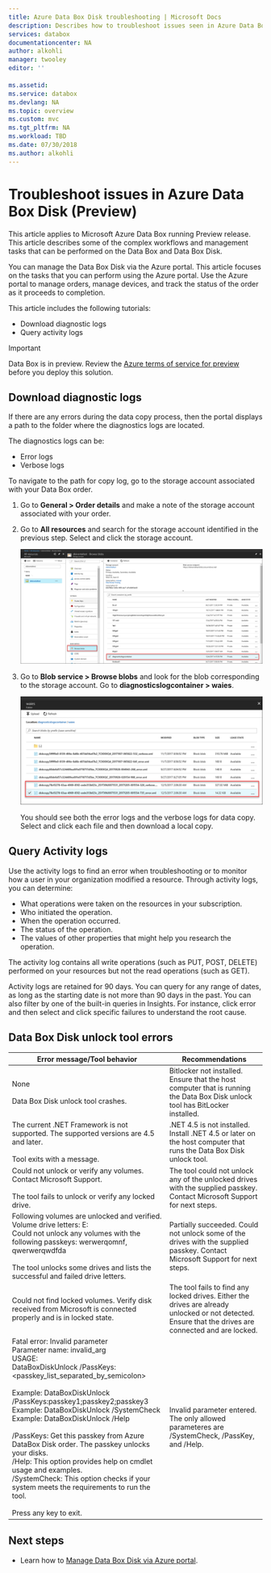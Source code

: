 ```yaml
---
title: Azure Data Box Disk troubleshooting | Microsoft Docs 
description: Describes how to troubleshoot issues seen in Azure Data Box Disk.
services: databox
documentationcenter: NA
author: alkohli
manager: twooley
editor: ''

ms.assetid: 
ms.service: databox
ms.devlang: NA
ms.topic: overview
ms.custom: mvc
ms.tgt_pltfrm: NA
ms.workload: TBD
ms.date: 07/30/2018
ms.author: alkohli
---
```

# Troubleshoot issues in Azure Data Box Disk (Preview)

This article applies to Microsoft Azure Data Box running Preview release. This article describes some of the complex workflows and management tasks that can be performed on the Data Box and Data Box Disk. 

You can manage the Data Box Disk via the Azure portal. This article focuses on the tasks that you can perform using the Azure portal. Use the Azure portal to manage orders, manage devices, and track the status of the order as it proceeds to completion.

This article includes the following tutorials:

- Download diagnostic logs
- Query activity logs


> [!IMPORTANT]
> Data Box is in preview. Review the [Azure terms of service for preview](https://azure.microsoft.com/support/legal/preview-supplemental-terms/) before you deploy this solution.

## Download diagnostic logs

If there are any errors during the data copy process, then the portal displays a path to the folder where the diagnostics logs are located. 

The diagnostics logs can be:
- Error logs
- Verbose logs  

To navigate to the path for copy log, go to the storage account associated with your Data Box order. 

1.	Go to **General > Order details** and make a note of the storage account associated with your order.
 

2.	Go to **All resources** and search for the storage account identified in the previous step. Select and click the storage account.

    ![Copy logs 1](./media/data-box-disk-troubleshoot/data-box-disk-copy-logs1.png)

3.	Go to **Blob service > Browse blobs** and look for the blob corresponding to the storage account. Go to **diagnosticslogcontainer > waies**. 

    ![Copy logs 2](./media/data-box-disk-troubleshoot/data-box-disk-copy-logs2.png)

    You should see both the error logs and the verbose logs for data copy. Select and click each file and then download a local copy.

## Query Activity logs

Use the activity logs to find an error when troubleshooting or to monitor how a user in your organization modified a resource. Through activity logs, you can determine:

- What operations were taken on the resources in your subscription.
- Who initiated the operation. 
- When the operation occurred.
- The status of the operation.
- The values of other properties that might help you research the operation.

The activity log contains all write operations (such as PUT, POST, DELETE) performed on your resources but not the read operations (such as GET). 

Activity logs are retained for 90 days. You can query for any range of dates, as long as the starting date is not more than 90 days in the past. You can also filter by one of the built-in queries in Insights. For instance, click error and then select and click specific failures to understand the root cause.

## Data Box Disk unlock tool errors


| Error message/Tool behavior      | Recommendations                                                                                               |
|-------------------------------------------------------------------------------------------------------------------------------------|------------------------------------------------------------------------------------------------------|
| None<br><br>Data Box Disk unlock tool crashes.                                                                            | Bitlocker not installed. Ensure that the host computer that is running the Data Box Disk unlock tool has BitLocker installed.                                                                            |
| The current .NET Framework is not supported. The supported versions are 4.5 and later.<br><br>Tool exits with a message.  | .NET 4.5 is not installed. Install .NET 4.5 or later on the host computer that runs the Data Box Disk unlock tool.                                                                            |
| Could not unlock or verify any volumes. Contact Microsoft Support.  <br><br>The tool fails to unlock or verify any locked drive. | The tool could not unlock any of the unlocked drives with the supplied passkey. Contact Microsoft Support for next steps.                                                |
| Following volumes are unlocked and verified. <br>Volume drive letters: E:<br>Could not unlock any volumes with the following passkeys: werwerqomnf, qwerwerqwdfda <br><br>The tool unlocks some drives and lists the successful and failed drive letters.| Partially succeeded. Could not unlock some of the drives with the supplied passkey. Contact Microsoft Support for next steps. |
| Could not find locked volumes. Verify disk received from Microsoft is connected properly and is in locked state.          | The tool fails to find any locked drives. Either the drives are already unlocked or not detected. Ensure that the drives are connected and are locked.                                                           |
| Fatal error: Invalid parameter<br>Parameter name: invalid_arg<br>USAGE:<br>DataBoxDiskUnlock /PassKeys:<passkey_list_separated_by_semicolon><br><br>Example: DataBoxDiskUnlock /PassKeys:passkey1;passkey2;passkey3<br>Example: DataBoxDiskUnlock /SystemCheck<br>Example: DataBoxDiskUnlock /Help<br><br>/PassKeys:       Get this passkey from Azure DataBox Disk order. The passkey unlocks your disks.<br>/Help:           This option provides help on cmdlet usage and examples.<br>/SystemCheck:    This option checks if your system meets the requirements to run the tool.<br><br>Press any key to exit. | Invalid parameter entered. The only allowed parameteres are /SystemCheck, /PassKey, and /Help.                                                                            |
## Next steps

- Learn how to [Manage Data Box Disk via Azure portal](data-box-portal-ui-admin.md).
